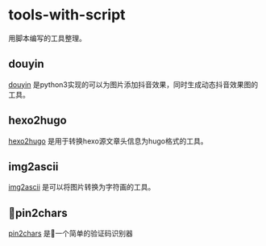 # tools-with-script

用脚本编写的工具整理。

## douyin

[douyin](douyin/douyin.py) 是python3实现的可以为图片添加抖音效果，同时生成动态抖音效果图的工具。

## hexo2hugo

[hexo2hugo](hexo2hugo/hexo2hugo.py) 是用于转换hexo源文章头信息为hugo格式的工具。

## img2ascii

[img2ascii](img2ascii/img2ascii) 是可以将图片转换为字符画的工具。

## pin2chars

[pin2chars](pin2chars/pin2chars) 是一个简单的验证码识别器